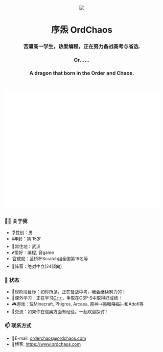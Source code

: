 <div align="center"> 
  </br>
    <img src="https://jsdcdn-ordchaos.vercel.app/gh/OrdChaos/OrdChaos@master/avatar.png" width="200" />
  </br>
  
  # 序炁 OrdChaos
  ### 苦逼高一学生，热爱编程，正在努力备战高考与省选.
  ### Or......
  ### A dragon that born in the Order and Chaos.
  </br>
</div>

![](/github-metrics.svg#pic_center)

### 👨‍💻 关于我
- ⚧️性别：男  
- 🕯️年龄：猜 ~~15岁~~
- 🏡常住地：武汉  
- 💕爱好：编程, 音game
- 🏆成就：蓝桥杯Scratch组全国第19名等
- 🚩阵营：绝对中立\[24倾向\]

### 💬 状态
- 🔭现阶段目标：如你所见，正在备战中考，我会继续努力的！
- 🌱课外学习：正在学习[C++](https://github.com/topics/cpp)，争取在CSP-S中取得好成绩！
- 🎮游戏：玩Minecraft, Phigros, Arcaea, 原神~~（黑暗降临）~~和Adofi等
- 🤔交流：如果你在信奥方面有经验，一起欢迎探讨！

### 📫 联系方式
- 📧E-mail: orderchaos@ordchaos.com
- 🔗博客: https://www.ordchaos.com
